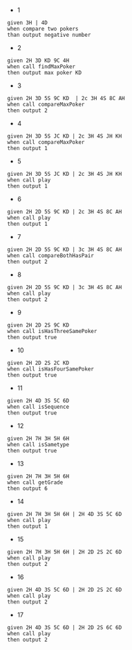 * 1
```
given 3H | 4D
when compare two pokers
than output negative number
```

* 2

```
given 2H 3D KD 9C 4H
when call findMaxPoker
then output max poker KD
```

* 3

```
given 2H 3D 5S 9C KD  | 2c 3H 4S 8C AH
when call compareMaxPoker
then output 2
```

* 4

```
given 2H 3D 5S JC KD | 2c 3H 4S JH KH
when call compareMaxPoker
then output 1
```

* 5

```
given 2H 3D 5S JC KD | 2c 3H 4S JH KH
when call play
then output 1
```


* 6

```
given 2H 2D 5S 9C KD | 2c 3H 4S 8C AH
when call play
then output 1
```

* 7

```
given 2H 2D 5S 9C KD | 3c 3H 4S 8C AH
when call compareBothHasPair
then output 2
```

* 8

```
given 2H 2D 5S 9C KD | 3c 3H 4S 8C AH
when call play
then output 2
```

* 9
```
given 2H 2D 2S 9C KD
when call isHasThreeSamePoker
then output true
```

* 10
```
given 2H 2D 2S 2C KD
when call isHasFourSamePoker
then output true
```
* 11
```
given 2H 4D 3S 5C 6D
when call isSequence
then output true
```

* 12
```
given 2H 7H 3H 5H 6H
when call isSametype
then output true
```

* 13
```
given 2H 7H 3H 5H 6H
when call getGrade
then output 6
```

* 14
```
given 2H 7H 3H 5H 6H | 2H 4D 3S 5C 6D
when call play
then output 1
```

* 15
```
given 2H 7H 3H 5H 6H | 2H 2D 2S 2C 6D
when call play
then output 2
```

* 16
```
given 2H 4D 3S 5C 6D | 2H 2D 2S 2C 6D
when call play
then output 2
```

* 17
```
given 2H 4D 3S 5C 6D | 2H 2D 2S 6C 6D
when call play
then output 2
```


